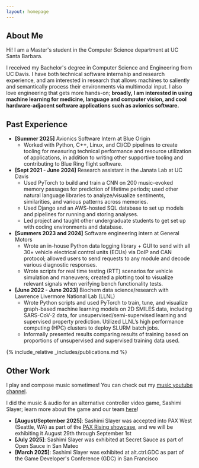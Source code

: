 ```yaml
---
layout: homepage
---
```


## About Me

Hi! I am a Master's student in the Computer Science department at UC Santa Barbara. 

I received my Bachelor's degree in Computer Science and Engineering from UC Davis. I have both technical software internship and research experience, and am interested in research that allows machines to saliently and semantically process their environments via multimodal input. I also love engineering that gets more hands-on; **broadly, I am interested in using machine learning for medicine, language and computer vision, and cool hardware-adjacent software applications such as avionics software.**

## Past Experience

- **[Summer 2025]** Avionics Software Intern at Blue Origin
    - Worked with Python, C++, Linux, and CI/CD pipelines to create tooling for measuring technical performance and resource utilization of applications, in addition to writing other supportive tooling and contributing to Blue Ring flight software.
- **[Sept 2021 - June 2024]** Research assistant in the Janata Lab at UC Davis 
    - Used PyTorch to build and train a CNN on 200 music-evoked memory passages for prediction of lifetime periods; used other natural language libraries to analyze/visualize sentiments, similarities, and various patterns across memories. 
    - Used Django and an AWS-hosted SQL database to set up models and pipelines for running and storing analyses. 
    - Led project and taught other undergraduate students to get set up with coding environments and database.
- **[Summers 2023 and 2024]** Software engineering intern at General Motors 
    - Wrote an in-house Python data logging library + GUI to send with all 30+ vehicle electrical control units (ECUs) via DoIP and CAN protocol; allowed users to send requests to any module and decode various diagnostic responses. 
    - Wrote scripts for real time testing (RTT) scenarios for vehicle simulation and maneuvers; created a plotting tool to visualize relevant signals when verifying bench functionality tests.
- **[June 2022 - June 2023]** Biochem data science/research with Lawrence Livermore National Lab (LLNL) 
    - Wrote Python scripts and used PyTorch to train, tune, and visualize graph-based machine learning models on 2D SMILES data, including SARS-CoV-2 data, for unsupervised/semi-supervised learning and supervised property prediction. Utilized LLNL’s high performance computing (HPC) clusters to deploy SLURM batch jobs. 
    - Informally presented results comparing results of training based on proportions of unsupervised and supervised training data used. 

{% include_relative _includes/publications.md %}

## Other Work

I play and compose music sometimes! You can check out my <a href="https://www.youtube.com/@birdbard" target="_blank">music youtube channel</a>.

I did the music & audio for an alternative controller video game, Sashimi Slayer; learn more about the game and our team <a href="https://linktr.ee/shrimpfriedricegames" target="_blank">here</a>!

- **[August/September 2025]**: Sashimi Slayer was accepted into PAX West (Seattle, WA) as part of the <a href="https://west.paxsite.com/en-us/features/pax-rising-showcase.html" target="_blank">PAX Rising showcase</a>, and we will be exhibiting it August 29th through September 1st 
- **[July 2025]**: Sashimi Slayer was exhibited at Secret Sauce as part of Open Sauce in San Mateo
- **[March 2025]**: Sashimi Slayer was exhibited at alt.ctrl.GDC as part of the Game Developer's Conference (GDC) in San Francisco
